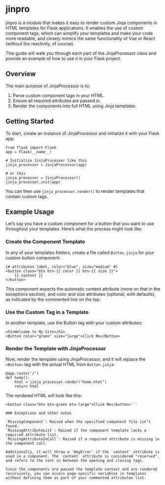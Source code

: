 # jinpro

jinpro is a module that makes it easy to render custom Jinja components in HTML templates for Flask applications. It enables the use of custom component tags, which can simplify your templates and make your code more readable, and closely mimics the same functionality of Vue or React (without the reactivity, of course).

This guide will walk you through each part of the JinjaProcessor class and provide an example of how to use it in your Flask project.

## Overview

The main purpose of JinjaProcessor is to:

1. Parse custom component tags in your HTML.
2. Ensure all required attributes are passed in.
3. Render the components into full HTML using Jinja templates.

## Getting Started

To start, create an instance of JinjaProcessor and initialize it with your Flask app:

```
from flask import Flask
app = Flask(__name__)

# Initialize JinjaProcessor like this
jinja_processor = JinjaProcessor(app)

# or this
jinja_processor = JinjaProcessor()
jinja_processor.init(app)
```

You can then use `jinja_processor.render()` to render templates that contain custom tags.
## Example Usage

Let’s say you have a custom component for a button that you want to use throughout your templates. Here’s what the process might look like:

### Create the Component Template

In any of your templates folders, create a file called `Button.jinja` for your custom button component:

```
{# attributes label, color="blue", size="medium" #}
<button class="btn btn-{{ color }} btn-{{ size }}">
    {{ content }}
</button>
```

This component expects the automatic content attribute (more on that in the exceptions section), and color and size attributes (optional, with defaults), as indicated by the commented line on the top.

### Use the Custom Tag in a Template
In another template, use the Button tag with your custom attributes:

```
<h1>Welcome to My Site</h1>
<Button color="green" size="large">Click Me</Button>
```

### Render the Template with JinjaProcessor
Now, render the template using JinjaProcessor, and it will replace the `<Button>` tag with the actual HTML from `Button.jinja`:

```
@app.route('/')
def home():
    html = jinja_processor.render("home.html")
    return html
```
The rendered HTML will look like this:

```<h1>Welcome to My Site</h1>
<button class="btn btn-green btn-large">Click Me</button>```

### Exceptions and other notes

`MissingComponent`: Raised when the specified component file isn’t found.
`MissingAttributeList`: Raised if the component template lacks a required attribute list.
`MissingAttributeInCall`: Raised if a required attribute is missing in the component call.

Additionally, it will throw a `KeyError` if the `content` attribute is used in a component. The `content` attribute is considered "reserved", and refers to the text in between the opening and closing tags.

Since the components are passed the template context and are rendered recursively, you can access page-specific variables in templates without defining them as part of your commented attributes list.
